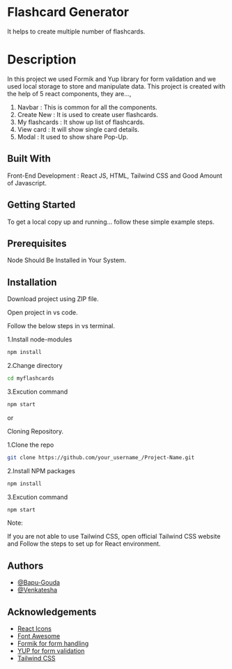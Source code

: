 # Flashcard Generator

It helps to create multiple number of flashcards.

# Description

In this project we used Formik and Yup library for form validation and we used local storage to store and manipulate data.
This project is created with the help of 5 react components, they are...,

1. Navbar : This is common for all the components.
2. Create New : It is used to create user flashcards.
3. My flashcards : It show up list of flashcards.
4. View card : It will show single card details.
5. Modal : It used to show share Pop-Up.

## Built With

Front-End Development : React JS, HTML, Tailwind CSS and Good Amount of Javascript.

## Getting Started

To get a local copy up and running... follow these simple example steps.

## Prerequisites

Node Should Be Installed in Your System.

## Installation

Download project using ZIP file.

Open project in vs code.

Follow the below steps in vs terminal.

1.Install node-modules

```bash
npm install
```

2.Change directory

```bash
cd myflashcards
```

3.Excution command

```bash
npm start
```

or

Cloning Repository.

1.Clone the repo

```bash
git clone https://github.com/your_username_/Project-Name.git
```

2.Install NPM packages

```bash
npm install
```

3.Excution command

```bash
npm start
```

Note:

If you are not able to use Tailwind CSS, open official Tailwind CSS website and Follow the steps to set up for React environment.

## Authors

- [@Bapu-Gouda](https://github.com/bapurajj)
- [@Venkatesha](https://github.com/venkateshb007)

## Acknowledgements

- [React Icons](https://react-icons.github.io/react-icons/)
- [Font Awesome](https://fontawesome.com/)
- [Formik for form handling](https://formik.org/docs/overview)
- [YUP for form validation](https://www.npmjs.com/package/yup)
- [Tailwind CSS](https://tailwindcss.com/)
